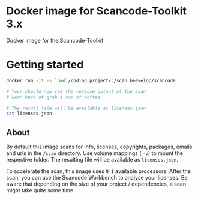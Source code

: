 # Docker image for Scancode-Toolkit 3.x
Docker image for the Scancode-Toolkit

# Getting started
```sh
docker run -it -v `pwd`/coding_project/:/scan beevelop/scancode

# Your should now see the verbose output of the scan
# Lean back at grab a cup of coffee

# The result file will be available as licenses.json
cat licenses.json
```

## About
By default this image scans for info, licenses, copyrights, packages, emails and urls in the `/scan` directory. Use volume mappings ( `-v`) to mount the respective folder. The resulting file will be available as `licenses.json`.

To accelerate the scan, this image uses `N-1` available processors. After the scan, you can use the Scancode Workbench to analyse your licenses. Be aware that depending on the size of your project / dependencies, a scan might take quite some time.

